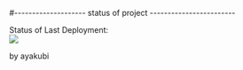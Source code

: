 #-------------------- status of project ------------------------

Status of Last Deployment:<br>
<img src="https://github.com/aayakubi/ci_aws/workflows/pipe-aws/badge.svg?branch=master"><br>


by ayakubi

